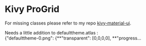# Kivy ProGrid

For missing classes please refer to my repo [kivy-material-ui](https://github.com/Cuuuurzel/kivy-material-ui).

Needs a little addition to defaulttheme.atlas :  
{"defaulttheme-0.png": {**"transparent": [0,0,0,0], **"progress...
